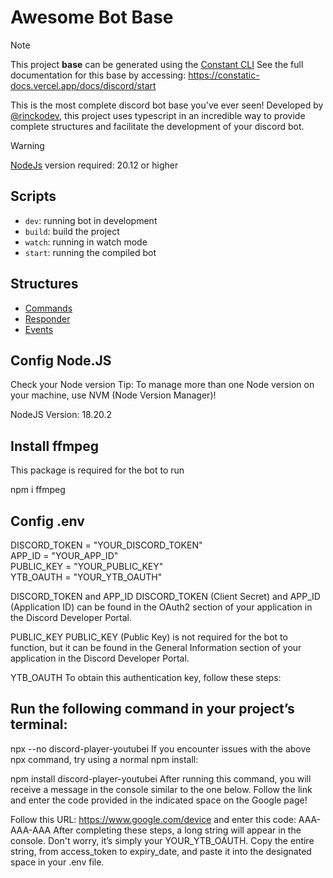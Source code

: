 # Awesome Bot Base

> [!NOTE] 
> This project **base** can be generated using the [Constant CLI](https://github.com/rinckodev/constatic)
> See the full documentation for this base by accessing: https://constatic-docs.vercel.app/docs/discord/start

This is the most complete discord bot base you've ever seen! Developed by [@rinckodev](https://github.com/rinckodev), this project uses typescript in an incredible way to provide complete structures and facilitate the development of your discord bot.

> [!WARNING]
> [NodeJs](https://nodejs.org/en) version required: 20.12 or higher

## Scripts

- `dev`: running bot in development
- `build`: build the project
- `watch`: running in watch mode
- `start`: running the compiled bot

## Structures

- [Commands](https://constatic-docs.vercel.app/docs/discord/commands)
- [Responder](https://constatic-docs.vercel.app/docs/discord/responders)
- [Events](https://constatic-docs.vercel.app/docs/discord/events)

## Config Node.JS
Check your Node version
Tip: To manage more than one Node version on your machine, use NVM (Node Version Manager)!
 
 NodeJS Version: 18.20.2

## Install ffmpeg

This package is required for the bot to run

npm i ffmpeg

## Config .env
DISCORD_TOKEN = "YOUR_DISCORD_TOKEN"  
APP_ID = "YOUR_APP_ID"  
PUBLIC_KEY = "YOUR_PUBLIC_KEY"  
YTB_OAUTH = "YOUR_YTB_OAUTH"



DISCORD_TOKEN and APP_ID
DISCORD_TOKEN (Client Secret) and APP_ID (Application ID) can be found in the OAuth2 section of your application in the Discord Developer Portal.

PUBLIC_KEY
PUBLIC_KEY (Public Key) is not required for the bot to function, but it can be found in the General Information section of your application in the Discord Developer Portal.

YTB_OAUTH
To obtain this authentication key, follow these steps:

## Run the following command in your project’s terminal:


npx --no discord-player-youtubei
If you encounter issues with the above npx command, try using a normal npm install:


npm install discord-player-youtubei
After running this command, you will receive a message in the console similar to the one below. Follow the link and enter the code provided in the indicated space on the Google page!

Follow this URL: https://www.google.com/device and enter this code: AAA-AAA-AAA
After completing these steps, a long string will appear in the console. Don't worry, it’s simply your YOUR_YTB_OAUTH. Copy the entire string, from access_token to expiry_date, and paste it into the designated space in your .env file.